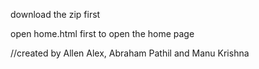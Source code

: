 download the zip first


open home.html first to open the home page


//created by Allen Alex, Abraham Pathil and Manu Krishna
